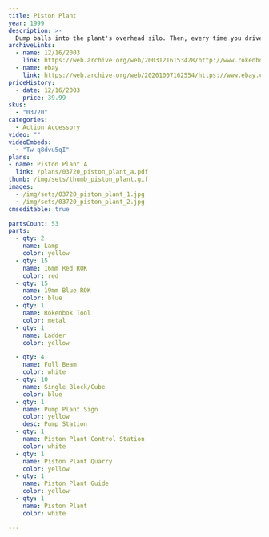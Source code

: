 ```yaml
---
title: Piston Plant
year: 1999
description: >-
  Dump balls into the plant's overhead silo. Then, every time you drive under the pump wheel, powerful pistons go to work pumping and pushing balls through the plant and into the sorting quarry.
archiveLinks:
  - name: 12/16/2003
    link: https://web.archive.org/web/20031216153428/http://www.rokenbok.com/catalog/pd_aa_piston.html
  - name: ebay
    link: https://web.archive.org/web/20201007162554/https://www.ebay.com/c/4012047108
priceHistory:
  - date: 12/16/2003
    price: 39.99
skus:
  - "03720"
categories:
  - Action Accessory
video: ""
videoEmbeds:
  - "Tw-q8dvu5qI"
plans:
- name: Piston Plant A
  link: /plans/03720_piston_plant_a.pdf
thumb: /img/sets/thumb_piston_plant.gif
images:
  - /img/sets/03720_piston_plant_1.jpg
  - /img/sets/03720_piston_plant_2.jpg
cmseditable: true

partsCount: 53
parts:
  - qty: 2
    name: Lamp
    color: yellow
  - qty: 15
    name: 16mm Red ROK
    color: red
  - qty: 15
    name: 19mm Blue ROK
    color: blue
  - qty: 1
    name: Rokenbok Tool
    color: metal
  - qty: 1
    name: Ladder
    color: yellow

  - qty: 4
    name: Full Beam
    color: white
  - qty: 10
    name: Single Block/Cube
    color: blue
  - qty: 1
    name: Pump Plant Sign
    color: yellow
    desc: Pump Station
  - qty: 1
    name: Piston Plant Control Station
    color: white
  - qty: 1
    name: Piston Plant Quarry
    color: yellow
  - qty: 1
    name: Piston Plant Guide
    color: yellow
  - qty: 1
    name: Piston Plant
    color: white

---
```

